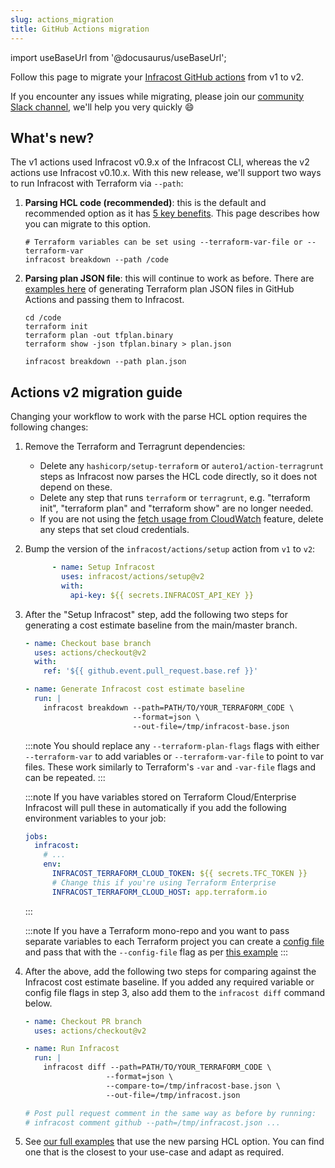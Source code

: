 ```yaml
---
slug: actions_migration
title: GitHub Actions migration
---
```


import useBaseUrl from '@docusaurus/useBaseUrl';

Follow this page to migrate your [Infracost GitHub actions](https://github.com/infracost/actions) from v1 to v2.

If you encounter any issues while migrating, please join our [community Slack channel](https://www.infracost.io/community-chat), we'll help you very quickly 😄

## What's new?

The v1 actions used Infracost v0.9.x of the Infracost CLI, whereas the v2 actions use Infracost v0.10.x. With this new release, we'll support two ways to run Infracost with Terraform via `--path`:
1. **Parsing HCL code (recommended)**: this is the default and recommended option as it has [5 key benefits](/docs/guides/v0.10_migration/#1-faster-cli). This page describes how you can migrate to this option.
    ```shell
    # Terraform variables can be set using --terraform-var-file or --terraform-var
    infracost breakdown --path /code
    ```

<!-- TODO: update the example link -->
2. **Parsing plan JSON file**: this will continue to work as before. There are [examples here](https://github.com/infracost/actions/tree/v2/examples#plan-json-examples) of generating Terraform plan JSON files in GitHub Actions and passing them to Infracost.
    ```shell
    cd /code
    terraform init
    terraform plan -out tfplan.binary
    terraform show -json tfplan.binary > plan.json

    infracost breakdown --path plan.json
    ```

## Actions v2 migration guide

Changing your workflow to work with the parse HCL option requires the following changes:

1. Remove the Terraform and Terragrunt dependencies:
    - Delete any `hashicorp/setup-terraform` or `autero1/action-terragrunt` steps as Infracost now parses the HCL code directly, so it does not depend on these.
    - Delete any step that runs `terraform` or `terragrunt`, e.g. "terraform init", "terraform plan" and "terraform show" are no longer needed.
    - If you are not using the [fetch usage from CloudWatch](/docs/features/usage_based_resources/#fetch-from-cloudwatch) feature, delete any steps that set cloud credentials.

2. Bump the version of the `infracost/actions/setup` action from `v1` to `v2`:

    ```yaml
          - name: Setup Infracost
            uses: infracost/actions/setup@v2
            with:
              api-key: ${{ secrets.INFRACOST_API_KEY }}
    ```

3. After the "Setup Infracost" step, add the following two steps for generating a cost estimate baseline from the main/master branch.

    ```yaml
    - name: Checkout base branch
      uses: actions/checkout@v2
      with:
        ref: '${{ github.event.pull_request.base.ref }}'

    - name: Generate Infracost cost estimate baseline
      run: |
        infracost breakdown --path=PATH/TO/YOUR_TERRAFORM_CODE \
                            --format=json \
                            --out-file=/tmp/infracost-base.json
    ```

    :::note
    You should replace any `--terraform-plan-flags` flags with either `--terraform-var` to add variables or `--terraform-var-file` to point to var files. These work similarly to Terraform's `-var` and `-var-file` flags and can be repeated.
    :::

    :::note
    If you have variables stored on Terraform Cloud/Enterprise Infracost will pull these in automatically if you add the following environment variables to your job:

    ```yaml
    jobs:
      infracost:
        # ...
        env:
          INFRACOST_TERRAFORM_CLOUD_TOKEN: ${{ secrets.TFC_TOKEN }}
          # Change this if you're using Terraform Enterprise
          INFRACOST_TERRAFORM_CLOUD_HOST: app.terraform.io
    ```
    :::

    <!-- TODO: update the example link -->
    :::note
    If you have a Terraform mono-repo and you want to pass separate variables to each Terraform project you can create a [config file](/docs/features/config_file) and pass that with the `--config-file` flag as per [this example](https://github.com/infracost/actions/tree/v2/examples/multi-project-config-file#readme)
    :::

4. After the above, add the following two steps for comparing against the Infracost cost estimate baseline. If you added any required variable or config file flags in step 3, also add them to the `infracost diff` command below.

    ```yml
    - name: Checkout PR branch
      uses: actions/checkout@v2

    - name: Run Infracost
      run: |
        infracost diff --path=PATH/TO/YOUR_TERRAFORM_CODE \
                      --format=json \
                      --compare-to=/tmp/infracost-base.json \
                      --out-file=/tmp/infracost.json

    # Post pull request comment in the same way as before by running:
    # infracost comment github --path=/tmp/infracost.json ...
    ```

<!-- TODO: update the example link -->
5. See [our full examples](https://github.com/infracost/actions/tree/v2/examples) that use the new parsing HCL option. You can find one that is the closest to your use-case and adapt as required.
